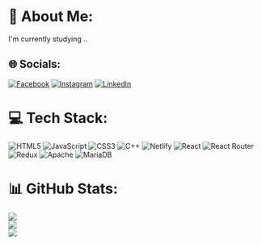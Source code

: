 # 💫 About Me:
I'm currently studying ..


## 🌐 Socials:
[![Facebook](https://img.shields.io/badge/Facebook-%231877F2.svg?logo=Facebook&logoColor=white)](https://www.facebook.com/indra.limbu.90834/) [![Instagram](https://img.shields.io/badge/Instagram-%23E4405F.svg?logo=Instagram&logoColor=white)](https://instagram.com/indra_labung) [![LinkedIn](https://img.shields.io/badge/LinkedIn-%230077B5.svg?logo=linkedin&logoColor=white)](https://www.linkedin.com/in/endra-limbu-481994227/) 

# 💻 Tech Stack:
![HTML5](https://img.shields.io/badge/html5-%23E34F26.svg?style=for-the-badge&logo=html5&logoColor=white) ![JavaScript](https://img.shields.io/badge/javascript-%23323330.svg?style=for-the-badge&logo=javascript&logoColor=%23F7DF1E) ![CSS3](https://img.shields.io/badge/css3-%231572B6.svg?style=for-the-badge&logo=css3&logoColor=white) ![C++](https://img.shields.io/badge/c++-%2300599C.svg?style=for-the-badge&logo=c%2B%2B&logoColor=white) ![Netlify](https://img.shields.io/badge/netlify-%23000000.svg?style=for-the-badge&logo=netlify&logoColor=#00C7B7) ![React](https://img.shields.io/badge/react-%2320232a.svg?style=for-the-badge&logo=react&logoColor=%2361DAFB) ![React Router](https://img.shields.io/badge/React_Router-CA4245?style=for-the-badge&logo=react-router&logoColor=white) ![Redux](https://img.shields.io/badge/redux-%23593d88.svg?style=for-the-badge&logo=redux&logoColor=white) ![Apache](https://img.shields.io/badge/apache-%23D42029.svg?style=for-the-badge&logo=apache&logoColor=white) ![MariaDB](https://img.shields.io/badge/MariaDB-003545?style=for-the-badge&logo=mariadb&logoColor=white)
# 📊 GitHub Stats:
![](https://github-readme-stats.vercel.app/api?username=limbuindra&theme=blueberry&hide_border=false&include_all_commits=false&count_private=false)<br/>
![](https://github-readme-streak-stats.herokuapp.com/?user=limbuindra&theme=dark&hide_border=false)<br/>
![](https://github-readme-stats.vercel.app/api/top-langs/?username=limbuindra&theme=dark&hide_border=false&include_all_commits=false&count_private=false&layout=compact)

<!-- ---
[![](https://visitcount.itsvg.in/api?id=limbuindra&icon=0&color=0)](https://visitcount.itsvg.in) -->

<!-- Proudly created with GPRM ( https://gprm.itsvg.in ) -->
